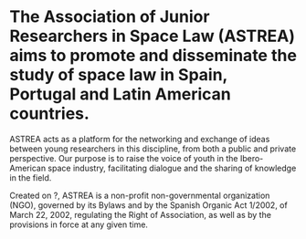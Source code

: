 # The Association of Junior Researchers in Space Law (ASTREA) aims to promote and disseminate the study of space law in Spain, Portugal and Latin American countries. 

ASTREA acts as a platform for the networking and exchange of ideas between young researchers in this discipline, from both a public and private perspective. Our purpose is to raise the voice of youth in the Ibero-American space industry, facilitating dialogue and the sharing of knowledge in the field.

Created on ?, ASTREA is a non-profit non-governmental organization (NGO), governed by its Bylaws and by the Spanish Organic Act 1/2002, of March 22, 2002, regulating the Right of Association, as well as by the provisions in force at any given time. 
